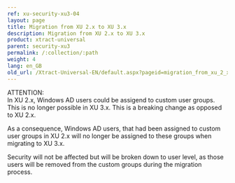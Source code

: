 ```yaml
---
ref: xu-security-xu3-04
layout: page
title: Migration from XU 2.x to XU 3.x
description: Migration from XU 2.x to XU 3.x
product: xtract-universal
parent: security-xu3
permalink: /:collection/:path
weight: 4
lang: en_GB
old_url: /Xtract-Universal-EN/default.aspx?pageid=migration_from_xu_2_x_to_xu_3_x
---
```


ATTENTION:<br>
In XU 2.x, Windows AD users could be assigend to custom user groups. This is no longer possible in XU 3.x.
This is a breaking change as opposed to XU 2.x.

As a consequence, Windows AD users, that had been assigned to custom user groups in XU 2.x will no longer be assigned to these groups when migrating to XU 3.x.

Security will not be affected but will be broken down to user level, as those users will be removed from the custom groups during the migration process.
